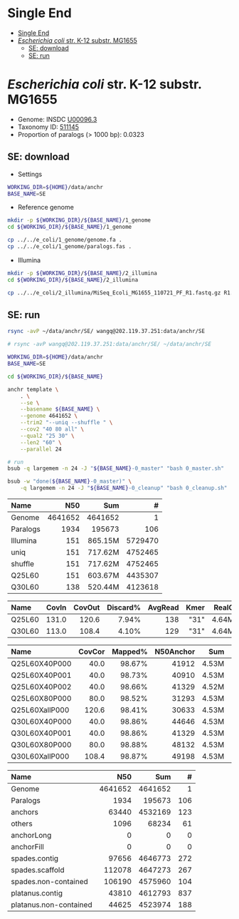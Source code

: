 # Single End

[TOC levels=1-3]: # " "
- [Single End](#single-end)
- [*Escherichia coli* str. K-12 substr. MG1655](#escherichia-coli-str-k-12-substr-mg1655)
    - [SE: download](#se-download)
    - [SE: run](#se-run)


# *Escherichia coli* str. K-12 substr. MG1655

* Genome: INSDC [U00096.3](https://www.ncbi.nlm.nih.gov/nuccore/U00096.3)
* Taxonomy ID: [511145](https://www.ncbi.nlm.nih.gov/Taxonomy/Browser/wwwtax.cgi?id=511145)
* Proportion of paralogs (> 1000 bp): 0.0323

## SE: download

* Settings

```bash
WORKING_DIR=${HOME}/data/anchr
BASE_NAME=SE

```

* Reference genome

```bash
mkdir -p ${WORKING_DIR}/${BASE_NAME}/1_genome
cd ${WORKING_DIR}/${BASE_NAME}/1_genome

cp ../../e_coli/1_genome/genome.fa .
cp ../../e_coli/1_genome/paralogs.fas .

```

* Illumina

```bash
mkdir -p ${WORKING_DIR}/${BASE_NAME}/2_illumina
cd ${WORKING_DIR}/${BASE_NAME}/2_illumina

cp ../../e_coli/2_illumina/MiSeq_Ecoli_MG1655_110721_PF_R1.fastq.gz R1.fq.gz

```

## SE: run

```bash
rsync -avP ~/data/anchr/SE/ wangq@202.119.37.251:data/anchr/SE

# rsync -avP wangq@202.119.37.251:data/anchr/SE/ ~/data/anchr/SE

```

```bash
WORKING_DIR=${HOME}/data/anchr
BASE_NAME=SE

cd ${WORKING_DIR}/${BASE_NAME}

anchr template \
    . \
    --se \
    --basename ${BASE_NAME} \
    --genome 4641652 \
    --trim2 "--uniq --shuffle " \
    --cov2 "40 80 all" \
    --qual2 "25 30" \
    --len2 "60" \
    --parallel 24

# run
bsub -q largemem -n 24 -J "${BASE_NAME}-0_master" "bash 0_master.sh"

bsub -w "done(${BASE_NAME}-0_master)" \
    -q largemem -n 24 -J "${BASE_NAME}-0_cleanup" "bash 0_cleanup.sh"

```

| Name     |     N50 |     Sum |       # |
|:---------|--------:|--------:|--------:|
| Genome   | 4641652 | 4641652 |       1 |
| Paralogs |    1934 |  195673 |     106 |
| Illumina |     151 | 865.15M | 5729470 |
| uniq     |     151 | 717.62M | 4752465 |
| shuffle  |     151 | 717.62M | 4752465 |
| Q25L60   |     151 | 603.67M | 4435307 |
| Q30L60   |     138 | 520.44M | 4123618 |

| Name   | CovIn | CovOut | Discard% | AvgRead | Kmer | RealG |  EstG | Est/Real |   RunTime |
|:-------|------:|-------:|---------:|--------:|-----:|------:|------:|---------:|----------:|
| Q25L60 | 131.0 |  120.6 |    7.94% |     138 | "31" | 4.64M | 4.57M |     0.98 | 0:01'17'' |
| Q30L60 | 113.0 |  108.4 |    4.10% |     129 | "31" | 4.64M | 4.56M |     0.98 | 0:01'04'' |

| Name           | CovCor | Mapped% | N50Anchor |   Sum |   # | N50Others |   Sum | # | median | MAD | lower | upper |                Kmer | RunTimeKU | RunTimeAN |
|:---------------|-------:|--------:|----------:|------:|----:|----------:|------:|--:|-------:|----:|------:|------:|--------------------:|----------:|----------:|
| Q25L60X40P000  |   40.0 |  98.67% |     41912 | 4.53M | 183 |      1054 | 1.05K | 1 |   39.0 | 1.0 |  12.0 |  63.0 | "31,41,51,61,71,81" | 0:00'53'' | 0:00'59'' |
| Q25L60X40P001  |   40.0 |  98.73% |     40910 | 4.53M | 183 |      1054 | 5.93K | 5 |   39.0 | 1.0 |  12.0 |  63.0 | "31,41,51,61,71,81" | 0:00'53'' | 0:00'59'' |
| Q25L60X40P002  |   40.0 |  98.66% |     41329 | 4.52M | 189 |      1130 | 6.25K | 5 |   39.0 | 1.0 |  12.0 |  63.0 | "31,41,51,61,71,81" | 0:00'53'' | 0:00'57'' |
| Q25L60X80P000  |   80.0 |  98.52% |     31293 | 4.53M | 237 |      1480 | 5.11K | 4 |   79.0 | 2.0 |  24.3 | 127.5 | "31,41,51,61,71,81" | 0:01'24'' | 0:00'56'' |
| Q25L60XallP000 |  120.6 |  98.41% |     30633 | 4.53M | 257 |      1703 | 6.88K | 5 |  119.0 | 3.0 |  36.7 | 192.0 | "31,41,51,61,71,81" | 0:01'57'' | 0:00'58'' |
| Q30L60X40P000  |   40.0 |  98.86% |     44646 | 4.53M | 176 |      1079 | 6.03K | 5 |   39.0 | 1.5 |  11.5 |  65.2 | "31,41,51,61,71,81" | 0:00'51'' | 0:01'03'' |
| Q30L60X40P001  |   40.0 |  98.86% |     41329 | 4.53M | 181 |      1563 | 6.66K | 5 |   39.0 | 2.0 |  11.0 |  67.5 | "31,41,51,61,71,81" | 0:00'52'' | 0:01'02'' |
| Q30L60X80P000  |   80.0 |  98.88% |     48132 | 4.53M | 165 |      1501 | 5.37K | 4 |   79.0 | 3.0 |  23.3 | 132.0 | "31,41,51,61,71,81" | 0:01'21'' | 0:01'06'' |
| Q30L60XallP000 |  108.4 |  98.87% |     49198 | 4.53M | 158 |      1700 | 8.63K | 5 |  107.0 | 3.0 |  32.7 | 174.0 | "31,41,51,61,71,81" | 0:01'44'' | 0:01'07'' |

| Name                   |     N50 |     Sum |   # |
|:-----------------------|--------:|--------:|----:|
| Genome                 | 4641652 | 4641652 |   1 |
| Paralogs               |    1934 |  195673 | 106 |
| anchors                |   63440 | 4532169 | 123 |
| others                 |    1096 |   68234 |  61 |
| anchorLong             |       0 |       0 |   0 |
| anchorFill             |       0 |       0 |   0 |
| spades.contig          |   97656 | 4646773 | 272 |
| spades.scaffold        |  112078 | 4647273 | 267 |
| spades.non-contained   |  106190 | 4575960 | 104 |
| platanus.contig        |   43810 | 4612793 | 837 |
| platanus.non-contained |   44625 | 4523974 | 188 |
